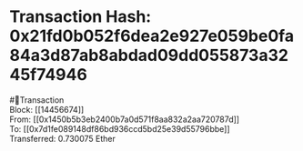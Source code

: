 
Transaction Hash: 0x21fd0b052f6dea2e927e059be0fa84a3d87ab8abdad09dd055873a3245f74946
====================================================================================
  
#💸Transaction  
Block: [[14456674]]  
From: [[0x1450b5b3eb2400b7a0d571f8aa832a2aa720787d]]  
To: [[0x7d1fe089148df86bd936ccd5bd25e39d55796bbe]]  
Transferred: 0.730075 Ether